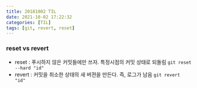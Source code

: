 ```yaml
---
title: 20181002 TIL
date: 2021-10-02 17:22:32
categories: [TIL]
tags: [git, revert, reset]
---
```


### reset vs revert
- reset : 푸시하지 않은 커밋들에만 쓰자. 특정시점의 커밋 상태로 되돌림 `git reset --hard "id"`
- revert : 커밋을 취소한 상태의 새 버젼을 만든다. 즉, 로그가 남음 `git revert "id"`

